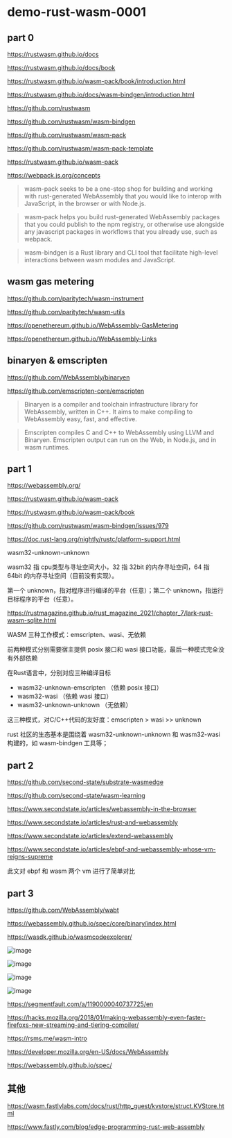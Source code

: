 # demo-rust-wasm-0001


## part 0

https://rustwasm.github.io/docs

https://rustwasm.github.io/docs/book

https://rustwasm.github.io/wasm-pack/book/introduction.html

https://rustwasm.github.io/docs/wasm-bindgen/introduction.html

https://github.com/rustwasm

https://github.com/rustwasm/wasm-bindgen

https://github.com/rustwasm/wasm-pack

https://github.com/rustwasm/wasm-pack-template

https://rustwasm.github.io/wasm-pack

https://webpack.js.org/concepts

> wasm-pack seeks to be a one-stop shop for building and working with rust-generated WebAssembly that you would like to interop with JavaScript, in the browser or with Node.js. 

> wasm-pack helps you build rust-generated WebAssembly packages that you could publish to the npm registry, or otherwise use alongside any javascript packages in workflows that you already use, such as webpack.

> wasm-bindgen is a Rust library and CLI tool that facilitate high-level interactions between wasm modules and JavaScript. 

## wasm gas metering

https://github.com/paritytech/wasm-instrument

https://github.com/paritytech/wasm-utils

https://openethereum.github.io/WebAssembly-GasMetering

https://openethereum.github.io/WebAssembly-Links


## binaryen & emscripten

https://github.com/WebAssembly/binaryen

https://github.com/emscripten-core/emscripten

> Binaryen is a compiler and toolchain infrastructure library for WebAssembly, written in C++. It aims to make compiling to WebAssembly easy, fast, and effective.

> Emscripten compiles C and C++ to WebAssembly using LLVM and Binaryen. Emscripten output can run on the Web, in Node.js, and in wasm runtimes.


## part 1

https://webassembly.org/

https://rustwasm.github.io/wasm-pack

https://rustwasm.github.io/wasm-pack/book

https://github.com/rustwasm/wasm-bindgen/issues/979

https://doc.rust-lang.org/nightly/rustc/platform-support.html

wasm32-unknown-unknown

wasm32 指 cpu类型与寻址空间大小，32 指 32bit 的内存寻址空间，64 指 64bit 的内存寻址空间（目前没有实现）。

第一个 unknown，指对程序进行编译的平台（任意）；第二个 unknown，指运行目标程序的平台（任意）。

https://rustmagazine.github.io/rust_magazine_2021/chapter_7/lark-rust-wasm-sqlite.html

WASM 三种工作模式：emscripten、wasi、无依赖

前两种模式分别需要宿主提供 posix 接口和 wasi 接口功能，最后一种模式完全没有外部依赖

在Rust语言中，分别对应三种编译目标

- wasm32-unknown-emscripten （依赖 posix 接口）
- wasm32-wasi （依赖 wasi 接口）
- wasm32-unknown-unknown （无依赖）

这三种模式，对C/C++代码的友好度：emscripten > wasi >> unknown

rust 社区的生态基本是围绕着 wasm32-unknown-unknown 和 wasm32-wasi 构建的，如 wasm-bindgen 工具等；


## part 2

https://github.com/second-state/substrate-wasmedge

https://github.com/second-state/wasm-learning

https://www.secondstate.io/articles/webassembly-in-the-browser

https://www.secondstate.io/articles/rust-and-webassembly

https://www.secondstate.io/articles/extend-webassembly

https://www.secondstate.io/articles/ebpf-and-webassembly-whose-vm-reigns-supreme

此文对 ebpf 和 wasm 两个 vm 进行了简单对比


## part 3

https://github.com/WebAssembly/wabt

https://webassembly.github.io/spec/core/binary/index.html

https://wasdk.github.io/wasmcodeexplorer/

![image](https://user-images.githubusercontent.com/32976079/186940067-821dc2d8-e615-44a3-a33b-edae602edbf1.png)

![image](https://user-images.githubusercontent.com/32976079/186940526-8ce517fe-b305-434d-93f9-cf438b672125.png)

![image](https://user-images.githubusercontent.com/32976079/187008263-3d2e2d54-0d93-4d1f-abf2-e48f6c7d78a8.png)

![image](https://user-images.githubusercontent.com/32976079/187008373-d60efb77-f457-49bd-a702-0e5d6b3535ea.png)

https://segmentfault.com/a/1190000040737725/en

https://hacks.mozilla.org/2018/01/making-webassembly-even-faster-firefoxs-new-streaming-and-tiering-compiler/

https://rsms.me/wasm-intro

https://developer.mozilla.org/en-US/docs/WebAssembly

https://webassembly.github.io/spec/




## 其他

https://wasm.fastlylabs.com/docs/rust/http_guest/kvstore/struct.KVStore.html

https://www.fastly.com/blog/edge-programming-rust-web-assembly




